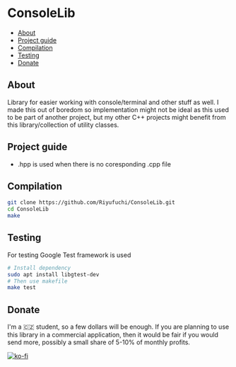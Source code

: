 # ConsoleLib

- [About](#about)
- [Project guide](#project-guide)
- [Compilation](#compilation)
- [Testing](#testing)
- [Donate](#donate)

## About

Library for easier working with console/terminal and other stuff as well. I made this out of boredom so implementation might not be ideal as this used to be part of another project, but my other C++ projects might benefit from this library/collection of utility classes.

## Project guide

- .hpp is used when there is no coresponding .cpp file

## Compilation

   ```bash
   git clone https://github.com/Riyufuchi/ConsoleLib.git
   cd ConsoleLib
   make
   ```

## Testing

For testing Google Test framework is used

   ```bash
   # Install dependency
   sudo apt install libgtest-dev
   # Then use makefile
   make test
   ```

## Donate

I'm a 🇨🇿 student, so a few dollars will be enough. If you are planning to use this library in a commercial application, then it would be fair if you would send more, possibly a small share of 5-10% of monthly profits.

[![ko-fi](https://ko-fi.com/img/githubbutton_sm.svg)](https://ko-fi.com/P5P11WTFL)

